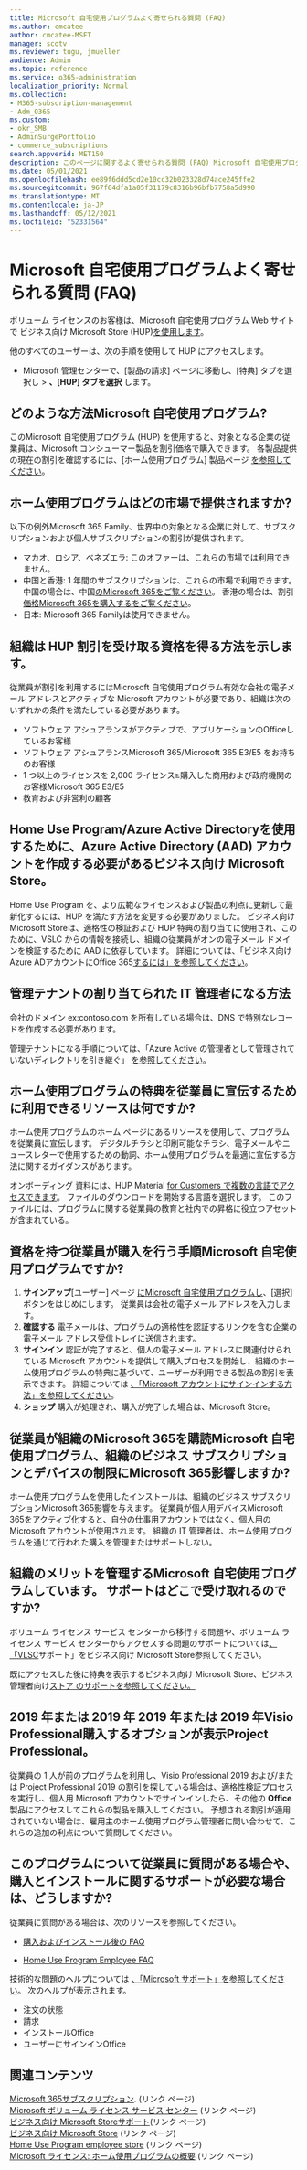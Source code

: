 ```yaml
---
title: Microsoft 自宅使用プログラムよく寄せられる質問 (FAQ)
ms.author: cmcatee
author: cmcatee-MSFT
manager: scotv
ms.reviewer: tugu, jmueller
audience: Admin
ms.topic: reference
ms.service: o365-administration
localization_priority: Normal
ms.collection:
- M365-subscription-management
- Adm_O365
ms.custom:
- okr_SMB
- AdminSurgePortfolio
- commerce_subscriptions
search.appverid: MET150
description: このページに関するよく寄せられる質問 (FAQ) Microsoft 自宅使用プログラム。
ms.date: 05/01/2021
ms.openlocfilehash: ee89f6ddd5cd2e10cc32b023328d74ace245ffe2
ms.sourcegitcommit: 967f64dfa1a05f31179c8316b96bfb7758a5d990
ms.translationtype: MT
ms.contentlocale: ja-JP
ms.lasthandoff: 05/12/2021
ms.locfileid: "52331564"
---
```

# <a name="microsoft-home-use-program-frequently-asked-questions-faq"></a>Microsoft 自宅使用プログラムよく寄せられる質問 (FAQ)

ボリューム ライセンスのお客様は、Microsoft 自宅使用プログラム Web サイトで ビジネス向け Microsoft Store (HUP)[を使用します](https://go.microsoft.com/fwlink/?linkid=2139192)。

他のすべてのユーザーは、次の手順を使用して HUP にアクセスします。

- Microsoft 管理センターで、[製品の請求] ページに移動し、[特典] タブを選択し  >  [](https://go.microsoft.com/fwlink/p/?linkid=842054)**、[HUP] タブを選択** します。 

## <a name="what-is-the-microsoft-home-use-program"></a>どのような方法Microsoft 自宅使用プログラム?

このMicrosoft 自宅使用プログラム (HUP) を使用すると、対象となる企業の従業員は、Microsoft コンシューマー製品を割引価格で購入できます。 各製品提供の現在の割引を確認するには、[ホーム使用プログラム] 製品ページ [を参照してください](https://www.microsoft.com/home-use-program)。

## <a name="in-which-markets-is-the-home-use-program-offered"></a>ホーム使用プログラムはどの市場で提供されますか?

以下の例外Microsoft 365 Family、世界中の対象となる企業に対して、サブスクリプションおよび個人サブスクリプションの割引が提供されます。

- マカオ、ロシア、ベネズエラ: このオファーは、これらの市場では利用できません。
- 中国と香港: 1 年間のサブスクリプションは、これらの市場で利用できます。 中国の場合は、中国[のMicrosoft 365をご覧ください](https://www.microsoftstore.com.cn/home-use-program/invite)。 香港の場合は、割引[価格Microsoft 365を購入するをご覧ください](https://www.microsoftestore.com.hk/partner/hup?locale=en_HK)。
- 日本: Microsoft 365 Familyは使用できません。

## <a name="how-does-an-organization-qualify-for-hup-discounts"></a>組織は HUP 割引を受け取る資格を得る方法を示します。

従業員が割引を利用するにはMicrosoft 自宅使用プログラム有効な会社の電子メール アドレスとアクティブな Microsoft アカウントが必要であり、組織は次のいずれかの条件を満たしている必要があります。

- ソフトウェア アシュアランスがアクティブで、アプリケーションのOfficeしているお客様
- ソフトウェア アシュアランスMicrosoft 365/Microsoft 365 E3/E5 をお持ちのお客様
- 1 つ以上のライセンスを 2,000 ライセンス≥購入した商用および政府機関のお客様Microsoft 365 E3/E5
- 教育および非営利の顧客

## <a name="why-do-i-have-to-create-an-azure-active-directory-aad-account-to-use-the-home-use-program-microsoft-store-for-business"></a>Home Use Program/Azure Active Directoryを使用するために、Azure Active Directory (AAD) アカウントを作成する必要があるビジネス向け Microsoft Store。

Home Use Program を、より広範なライセンスおよび製品の利点に更新して最新化するには、HUP を満たす方法を変更する必要がありました。 ビジネス向け Microsoft Storeは、適格性の検証および HUP 特典の割り当てに使用され、このために、VSLC からの情報を接続し、組織の従業員がオンの電子メール ドメインを検証するために AAD に依存しています。 詳細については、「ビジネス向け Azure ADアカウントにOffice 365[するには」を参照してください](/microsoft-store/sign-up-microsoft-store-for-business#o365-welcome)。

## <a name="how-do-i-become-the-assigned-it-admin-of-a-managed-tenant"></a>管理テナントの割り当てられた IT 管理者になる方法

会社のドメイン ex:contoso.com を所有している場合は、DNS で特別なレコードを作成する必要があります。

管理テナントになる手順については、「Azure Active の管理者として管理されていないディレクトリを引き継ぐ」 [を参照してください](/azure/active-directory/users-groups-roles/domains-admin-takeover)。

## <a name="what-resources-are-available-to-help-promote-the-home-use-program-benefit-to-employees"></a>ホーム使用プログラムの特典を従業員に宣伝するために利用できるリソースは何ですか?

ホーム使用プログラムのホーム ページ[](https://www.microsoft.com/home-use-program/resources)にあるリソースを使用して、プログラムを従業員に宣伝します。 デジタルチラシと印刷可能なチラシ、電子メールやニュースレターで使用するための動詞、ホーム使用プログラムを最適に宣伝する方法に関するガイダンスがあります。

オンボーディング 資料には、HUP Material [for Customers で複数の言語でアクセスできます](https://microsofteur.sharepoint.com/teams/HUPMaterial)。 ファイルのダウンロードを開始する言語を選択します。 このファイルには、プログラムに関する従業員の教育と社内での昇格に役立つアセットが含まれている。

## <a name="what-are-the-steps-for-an-eligible-employee-to-make-a-microsoft-home-use-program-purchase"></a>資格を持つ従業員が購入を行う手順Microsoft 自宅使用プログラムですか?

1. **サインアップ**[ユーザー] ページ [にMicrosoft 自宅使用プログラムし](https://www.microsoft.com/home-use-program)、[選択] ボタンをはじめにします。 従業員は会社の電子メール アドレスを入力します。
2. **確認する**  電子メールは、プログラムの適格性を認証するリンクを含む企業の電子メール アドレス受信トレイに送信されます。
3. **サインイン** 認証が完了すると、個人の電子メール アドレスに関連付けられている Microsoft アカウントを提供して購入プロセスを開始し、組織のホーム使用プログラムの特典に基づいて、ユーザーが利用できる製品の割引を表示できます。 詳細については [、「Microsoft アカウントにサインインする方法」を参照してください](https://support.microsoft.com/help/4028195/microsoft-account-sign-in)。
4. **ショップ** 購入が処理され、購入が完了した場合は、Microsoft Store。

## <a name="if-an-employee-subscribes-to-microsoft-365-through-the-microsoft-home-use-program-how-does-this-impact-our-organizations-microsoft-365-business-subscription-and-device-limit"></a>従業員が組織のMicrosoft 365を購読Microsoft 自宅使用プログラム、組織のビジネス サブスクリプションとデバイスの制限にMicrosoft 365影響しますか?

ホーム使用プログラムを使用したインストールは、組織のビジネス サブスクリプションMicrosoft 365影響を与えます。 従業員が個人用デバイスMicrosoft 365をアクティブ化すると、自分の仕事用アカウントではなく、個人用の Microsoft アカウントが使用されます。 組織の IT 管理者は、ホーム使用プログラムを通じて行われた購入を管理またはサポートしない。

## <a name="im-having-trouble-managing-my-organizations-microsoft-home-use-program-benefit-where-can-i-get-support"></a>組織のメリットを管理するMicrosoft 自宅使用プログラムしています。 サポートはどこで受け取れるのですか?

ボリューム ライセンス サービス センターから移行する問題や、ボリューム ライセンス サービス センターからアクセスする問題のサポートについては[、「VLSC](https://www.microsoft.com/Licensing/servicecenter/default.aspx?wa=wsignin1.0)サポート」をビジネス向け Microsoft Store参照してください。

既にアクセスした後に特典を表示するビジネス向け Microsoft Store、ビジネス管理者向け[ストア のサポートを参照してください。](/microsoft-store/)

## <a name="why-am-i-not-seeing-an-option-to-purchase-visio-professional-2019-andor-project-professional-2019"></a>2019 年または 2019 年 2019 年または 2019 年Visio Professional購入するオプションが表示Project Professional。

従業員の 1 人が前のプログラムを利用し、Visio Professional 2019 および/または Project Professional 2019 の割引を探している場合は、適格性検証プロセスを実行し、個人用 Microsoft アカウントでサインインしたら、その他の **Office** 製品にアクセスしてこれらの製品を購入してください。 予想される割引が適用されていない場合は、雇用主のホーム使用プログラム管理者に問い合わせて、これらの追加の利点について質問してください。

## <a name="what-if-my-employees-have-questions-about-this-program-or-need-support-with-purchasing-and-installation"></a>このプログラムについて従業員に質問がある場合や、購入とインストールに関するサポートが必要な場合は、どうしますか?

従業員に質問がある場合は、次のリソースを参照してください。

- [購入およびインストール後の FAQ](https://products.office.com/microsoft-office-for-home-and-school-faq)

- [Home Use Program Employee FAQ](https://www.microsoft.com/home-use-program/frequently-asked-questions)

 技術的な問題のヘルプについては [、「Microsoft サポート」を参照してください](https://support.microsoft.com/)。 次のヘルプが表示されます。

- 注文の状態
- 請求
- インストールOffice
- ユーザーにサインインOffice

## <a name="related-content"></a>関連コンテンツ

[Microsoft 365サブスクリプション](https://www.microsoft.com/home-use-program/). (リンク ページ)\
[Microsoft ボリューム ライセンス サービス センター](https://www.microsoft.com/Licensing/servicecenter/default.aspx?wa=wsignin1.0) (リンク ページ)\
[ビジネス向け Microsoft Storeサポート](/microsoft-store/)(リンク ページ)\
[ビジネス向け Microsoft Store](https://go.microsoft.com/fwlink/?linkid=2139192) (リンク ページ)\
[Home Use Program employee store](https://www.microsoft.com/home-use-program) (リンク ページ)\
[Microsoft ライセンス: ホーム使用プログラムの概要](https://www.microsoft.com/licensing/licensing-programs/software-assurance-by-benefits?activetab=software-assurance-by-benefits-tab:primaryr4) (リンク ページ)
